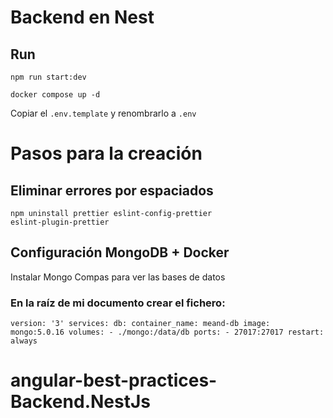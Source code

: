 # Backend en Nest

## Run
  <code>npm run start:dev</code>
  ```
  docker compose up -d
  ```
  Copiar el ```.env.template``` y renombrarlo a ```.env```

# Pasos para la creación
## Eliminar errores por espaciados
  <code>npm uninstall prettier eslint-config-prettier eslint-plugin-prettier</code>

## Configuración MongoDB + Docker
  <p>Instalar Mongo Compas para ver las bases de datos</p>

### En la raíz de mi documento crear el fichero:
  <code>version: '3'
      services:
        db:
          container_name: meand-db
          image: mongo:5.0.16
          volumes:
            - ./mongo:/data/db
          ports:
            - 27017:27017
          restart: always
  </code>



# angular-best-practices-Backend.NestJs
